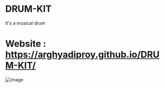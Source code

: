# DRUM-KIT
It's a musical drum
# Website : https://arghyadiproy.github.io/DRUM-KIT/
![image](https://user-images.githubusercontent.com/93476373/229715775-31e991eb-529f-4cf8-8f5b-2f9179d9bff6.png)

